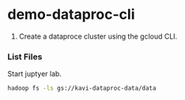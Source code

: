 # demo-dataproc-cli


1. Create a dataproce cluster using the gcloud CLI.


### List Files

Start juptyer lab. 

```bash
hadoop fs -ls gs://kavi-dataproc-data/data
```